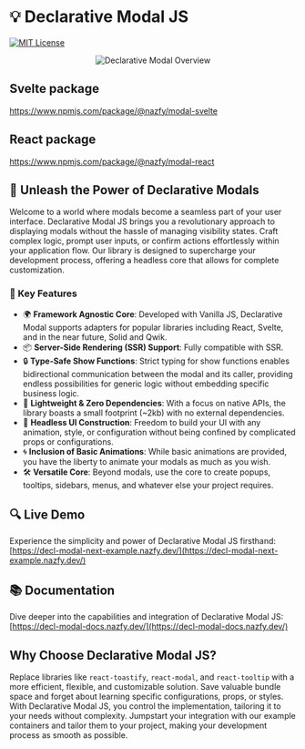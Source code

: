 # 💡 Declarative Modal JS

[![MIT License](https://img.shields.io/badge/license-MIT-0374b5?style=flat)](https://github.com/your-username/declarative-modal-js/blob/main/LICENSE)

<p align="center">
  <img src="https://decl-modal-docs.vercel.app/img/overview.gif" alt="Declarative Modal Overview">
</p>

## Svelte package

https://www.npmjs.com/package/@nazfy/modal-svelte

## React package

https://www.npmjs.com/package/@nazfy/modal-react

## 🚀 Unleash the Power of Declarative Modals

Welcome to a world where modals become a seamless part of your user interface. Declarative Modal JS brings you a revolutionary approach to displaying modals without the hassle of managing visibility states. Craft complex logic, prompt user inputs, or confirm actions effortlessly within your application flow. Our library is designed to supercharge your development process, offering a headless core that allows for complete customization.

### 🌟 Key Features

- 🌍 **Framework Agnostic Core**: Developed with Vanilla JS, Declarative Modal supports adapters for popular libraries including React, Svelte, and in the near future, Solid and Qwik.
- 📦 **Server-Side Rendering (SSR) Support**: Fully compatible with SSR.
- 🔒 **Type-Safe Show Functions**: Strict typing for show functions enables bidirectional communication between the modal and its caller, providing endless possibilities for generic logic without embedding specific business logic.
- 💨 **Lightweight & Zero Dependencies**: With a focus on native APIs, the library boasts a small footprint (~2kb) with no external dependencies.
- 🎨 **Headless UI Construction**: Freedom to build your UI with any animation, style, or configuration without being confined by complicated props or configurations.
- 🌀 **Inclusion of Basic Animations**: While basic animations are provided, you have the liberty to animate your modals as much as you wish.
- 🛠 **Versatile Core**: Beyond modals, use the core to create popups, tooltips, sidebars, menus, and whatever else your project requires.

## 🔍 Live Demo

Experience the simplicity and power of Declarative Modal JS firsthand: [https://decl-modal-next-example.nazfy.dev/](https://decl-modal-next-example.nazfy.dev/)

## 📚 Documentation

Dive deeper into the capabilities and integration of Declarative Modal JS: [https://decl-modal-docs.nazfy.dev/](https://decl-modal-docs.nazfy.dev/)

## Why Choose Declarative Modal JS?

Replace libraries like `react-toastify`, `react-modal`, and `react-tooltip` with a more efficient, flexible, and customizable solution. Save valuable bundle space and forget about learning specific configurations, props, or styles. With Declarative Modal JS, you control the implementation, tailoring it to your needs without complexity. Jumpstart your integration with our example containers and tailor them to your project, making your development process as smooth as possible.
